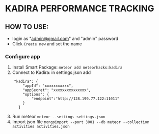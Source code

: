 # KADIRA PERFORMANCE TRACKING

## HOW TO USE:
- login as "admin@gmail.com" and "admin" password
- Click `Create new` and set the name

### Configure app
1. Install Smart Package: `meteor add meteorhacks:kadira`
2. Connect to Kadira: in settings.json add
```
	"kadira": {
	    "appId": "xxxxxxxxxxx",
	    "appSecret": "xxxxxxxxxxxxxxx",
	    "options": {
	        "endpoint":"http://128.199.77.122:11011"
	    }
	  }
```
3. Run meteor
	`meteor --settings settings.json`
4. Import json file
	`mongoimport --port 3001 --db meteor --collection activities activities.json`

